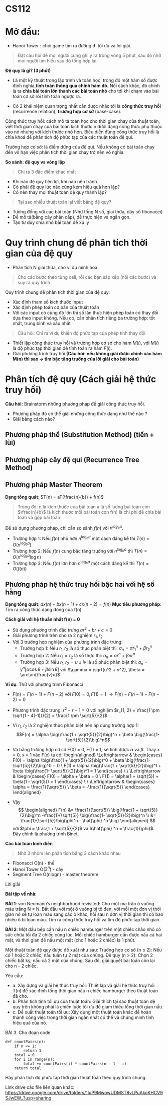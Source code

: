 # CS112
# Mở đầu: 
- Hanoi Tower : chơi game tìm ra đường đi tối ưu và lời giải.

> Đặt câu hỏi để mọi người cùng ghi ý ra trong vòng 5 phút, sau đó nhờ mọi người tìm hiểu sau đó tổng hợp lại.

**Đệ quy là gì? (3 phút)**
- Là một kỹ thuật trong lập trình và toán học, trong đó một hàm số được định nghĩa,**tính toán thông qua chính hàm đó.** Nói cách khác, đó chính là ta **chia bài toán lớn thành các bài toán nhỏ** cho tới khi chạm vào bài toán cơ sở rồi tính toán ngược ra.

- Có 2 khái niệm quan trọng nhất cần được nhắc tới là **công thức truy hồi** (recurrence relation), **trường hợp cơ sở** (base-case).

Công thức truy hồi: cách mô tả toán học cho thời gian chạy của thuật toán, viết thời gian chạy của bài toán kích thước n dưới dạng công thức phụ thuộc vào nó nhưng với kích thước nhỏ hơn. Biểu diễn đúng công thức truy hồi là chìa khoá để phân tích độ phức tạp của các thuật toán đệ qui.

Trường hợp cơ sở: là điểm dừng của đệ qui. Nếu không có bài toán chạy đến vô hạn việc phân tích thời gian chạy trở nên vô nghĩa.



**So sánh: đệ quy vs vòng lặp**
> Chỉ ra 3 đặc điểm khác nhất
- Khi nào đệ quy tiện lợi, khi nào nên tránh.
- Có phải đệ quy lúc nào cũng kém hiệu quả hơn lặp?
- Có nên thay mọi thuật toán đệ quy thành lặp?

> Tại sao nhiều thuật toán lại viết bằng đệ quy? 
- Tương đồng với các bài toán (Như tổng N số, giai thừa, dãy số fibonacci)
- Dễ mô tả(bằng cây phân cấp), dễ thực hiện và ngắn gọn.
- Tạo tư duy chia nhỏ bài toán để xử lý

# Quy trình chung để phân tích thời gian của đệ quy

- Phân tích N giai thừa, cho ví dụ minh hoạ.

> Cho các bước theo từng cell, rồi các bạn sắp xếp (nối các bước) và suy ra quy trình.

Quy trình chung để phân tích thời gian của đệ quy:
- Xác định tham số kích thước input
- Xác định phép toán cơ bản của thuật toán
- Với các input có cùng độ lớn thì số lần thực hiện phép toán có thay đổi dựa theo input không. Nếu có, cần phân tích riêng ba trường hợp: tốt nhất, trung bình và xấu nhất 
> Câu hỏi: Chỉ ra ví dụ khiến độ phức tạp của phép tính thay đổi
- Thiết lập công thức truy hồi và trường hợp cơ sở cho hàm $M(i)$,  với $M(i)$ là độ phức tạp thời gian để tính toán ra hàm $F(i)$.
- Giải phương trình truy hồi 
**(Câu hỏi: nếu không giải được chính xác hàm M(n) thì sao -> tìm bậc tăng trưởng của lời giải cho bài toán)**



# Phân tích đệ quy (Cách giải hệ thức truy hồi)
**Câu hỏi:** 
Brainstorm những phương pháp để giải công thức truy hồi.
- Phương pháp đó có thể giải những công thức dạng như thế nào ? 
- Giải bằng cách nào? 

## Phương pháp thế (Substitution Method) (tiến + lùi)

## Phương pháp cây đệ qui (Recurrence Tree Method) 

## Phương pháp Master Theorem
**Dạng tổng quát**: $T(n) = aT(\frac{n}{b}) + f(n)$
> Trong đó:
> n là kích thước của bài toán
> a là số lượng bài toán con
> $\frac{n}{b}$ là kích thước mỗi bài toán con
> f(n) là chi phí để chia bài toán và gộp bài toán

Để sử dụng phương pháp, chỉ cần so sánh $f(n)$ với $n ^{log_b{a}}$.
- Trường hợp 1: Nếu $f(n)$ nhỏ hơn $n^{\log_b{a}}$ một cách đáng kể thì $T(n) = O(n^{\log_b{a}})$.
- Trường hợp 2: Nếu $f(n)$ cùng bậc tăng trưởng với $n^{\log_b{a}}$ thì $T(n) = O(n^{\log_b{a}}\log{n})$
- Trường hợp 3: Nếu $f(n)$ lớn hơn $n^{\log_b{a}}$ một cách đáng kể thì $T(n) = O(f(n))$

## Phương pháp hệ thức truy hồi bậc hai với hệ số hằng
**Dạng tổng quát**: $ax(n) + bx(n − 1) + cx(n − 2) = f(n)$
**Mục tiêu phương pháp**: Tìm ra công thức dạng đóng của f(n) 

**Cách giải với hệ thuần nhất f(n) = 0**
- Sử dụng phương trình đặc trưng $ar^2 + br + c = 0$
- Giải phương trình trên cho ra 2 nghiệm $r_1, r_2$
- Với 3 trường hợp nghiệm của phương trình đặc trưng:
    - Trường hợp 1: Nếu $r_1, r_2$ là số thực phân biệt thì:
        $a_n = \alpha r_1^n$ + $\beta r_2^n$
    - Trường hợp 2: Nếu $r_1 = r_2$ là số thực thì:
        $a_n = \alpha r^n$ + $\beta nr^n$
    - Trường hợp 3: Nếu $r_1, r_2 = u \pm iv$ là số phức phân biệt thì:
        $a_n = \gamma^n[\alpha \cos \theta + \beta \sin \theta]$ với $\gamma = \sqrt{u^2 + v^2}, \theta = \arctan{\frac{v}u}$


 **Ví dụ**: Thử với phương trình Fibonacci
- $F(n) = F(n - 1) + F(n - 2)$ với $F(0) = 0, F(1) = 1$
$\rightarrow F(n) - F(n - 1) - F(n - 2) = 0$
- Phương trình đặc trưng: $r^2 - r - 1 = 0$ với nghiệm $r_{1, 2} = \frac{1 \pm \sqrt{1 - 4(-1)}}{2} = \frac{1 \pm \sqrt{5}}{2}$
- Vì $r_1, r_2$ là 2 nghiệm thực phân biệt nên áp dụng trường hợp 1:
$$F(n) = \alpha \big(\frac{1 + \sqrt{5}}{2}\big)^n + \beta \big(\frac{1- \sqrt{5}}{2}\big)^n$$
- Và bằng trường hợp cơ sở F(0) = 0, F(1) = 1, sẽ tính được $\alpha$ và $\beta$.
Thay x = 0, x = 1 vào F(x) ta có:
\begin{aligned}
    \Leftrightarrow & \begin{cases} 
        F(0) = \alpha \big(\frac{1 + \sqrt{5}}{2}\big)^0 + \beta \big(\frac{1- \sqrt{5}}{2}\big)^0 = 0 \\
        F(1) = \alpha \big(\frac{1 + \sqrt{5}}{2}\big)^1 + \beta \big(\frac{1- \sqrt{5}}{2}\big)^1 = 1
    \end{cases} \\
    \\
    \Leftrightarrow & \begin{cases}
        F(0) = \alpha + \beta = 0 \\
        F(1) = \alpha(1 + \sqrt{5}) + \beta(1 - \sqrt{5}) = 1
    \end{cases} \\
    \\
    \Leftrightarrow & \begin{cases}
    \alpha = \frac{1}{\sqrt{5}} \\
    \beta = -\frac{1}{\sqrt{5}}
    \end{cases}
\end{aligned}

- Vậy 
$$
\begin{aligned}
F(n) &=  \frac{1}{\sqrt{5}} \big(\frac{1 + \sqrt{5}}{2}\big)^n  -\frac{1}{\sqrt{5}} \big(\frac{1- \sqrt{5}}{2}\big)^n \\ &= \frac{1}{\sqrt{5}}\big(\phi^n - \hat{\phi} ^n \big)
\end{aligned}
$$
với $\phi =  \frac{1 + \sqrt{5}}{2}$ và $\hat{\phi} ^n = \frac{1}{\phi}$. Đây chính là phương trình Binet.


**Các bài toán kinh điển**
> Nhờ 3 nhóm lên phân tích bằng 3 cách khác nhau
- Fibonacci O(n) - thế
- Hanoi Tower O($2^n$) - cây
- Segment Tree O(nlogn) - master theorem

Lời giải

**Bài tập về nhà**:

**BÀI 1**:
von Neumann’s neighborhood revisited:
Cho một ma trận ô vuông màu trắng N * N. Bắt đầu với một ô vuông bị tô đen, với mỗi một đơn vị thời gian nó sẽ tự loan màu sang các ô khác, hỏi sau n đơn vị thời gian thì có bao nhiêu ô bị loan màu.
Tìm ra công thức truy hồi và tìm độ phức tạp thời gian.

**BÀI 2**: 
Một đầu bếp cần nấu n chiếc hamburger trên một chiếc chảo nhỏ có sức chứa tối đa 2 chiếc cùng lúc. Mỗi chiếc hamburger cần được nấu cả hai mặt, và thời gian để nấu một mặt (cho 1 hoặc 2 chiếc) là 1 phút.

Một thuật toán đệ quy được đề xuất như sau:
Trường hợp cơ sở (n ≤ 2): Nếu có 1 hoặc 2 chiếc, nấu tuần tự 2 mặt của chúng.
Đệ quy (n > 2): Chọn 2 chiếc bất kỳ, nấu cả 2 mặt của chúng. Sau đó, giải quyết bài toán còn lại cho n - 2 chiếc.

Yêu cầu:
- a. Xây dựng và giải hệ thức truy hồi:
Thiết lập và giải hệ thức truy hồi T(n) để xác định tổng thời gian nấu n chiếc hamburger theo thuật toán đã cho.
- b. Phân tích tính tối ưu của thuật toán:
Giải thích tại sao thuật toán đệ quy trên không phải là chiến lược tối ưu để giảm thiểu tổng thời gian nấu.
- c. Đề xuất thuật toán tối ưu:
Xây dựng một thuật toán khác để hoàn thành công việc trong thời gian ngắn nhất có thể và chứng minh tính hiệu quả của nó.

BÀI 3. Cho đoạn code
```python=
def countPairs(n):
    if n <= 1:
        return 1
    total = 0
    for i in range(n):
        total += countPairs(i) * countPairs(n - 1 - i)
    return total
```
Hãy phân tích độ phức tap thời gian thuật toán theo quy trình chung. 

Link drive các file liên quan khác: https://drive.google.com/drive/folders/1IuP9MwowUDMST8vLPuAkoKHCV9SJwEW_?usp=sharing

